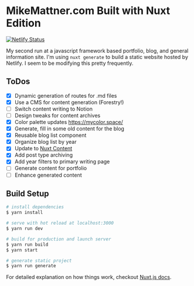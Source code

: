 # MikeMattner.com Built with Nuxt Edition

[![Netlify Status](https://api.netlify.com/api/v1/badges/c59c68ee-fcf6-4d6e-af5d-9263f36ac533/deploy-status)](https://app.netlify.com/sites/lucid-torvalds-5270b3/deploys)

My second run at a javascript framework based portfolio, blog, and general information site. I'm using `nuxt generate` to build a static website hosted by Netlify. I seem to be modifying this pretty frequently.

## ToDos

- [x] Dynamic generation of routes for .md files
- [x] Use a CMS for content generation (Forestry!)
- [ ] Switch content writing to Notion
- [ ] Design tweaks for content archives
- [x] Color palette updates https://mycolor.space/
- [x] Generate, fill in some old content for the blog
- [x] Reusable blog list component
- [x] Organize blog list by year
- [x] Update to [Nuxt Content](https://content.nuxtjs.org/)
- [x] Add post type archiving
- [x] Add year filters to primary writing page
- [ ] Generate content for portfolio
- [ ] Enhance generated content

## Build Setup

```bash
# install dependencies
$ yarn install

# serve with hot reload at localhost:3000
$ yarn run dev

# build for production and launch server
$ yarn run build
$ yarn start

# generate static project
$ yarn run generate
```

For detailed explanation on how things work, checkout [Nuxt.js docs](https://nuxtjs.org).
